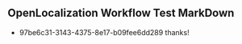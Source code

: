 ## OpenLocalization Workflow Test MarkDown
* 97be6c31-3143-4375-8e17-b09fee6dd289 thanks!

<!--HONumber=Sep16_HO1-->


